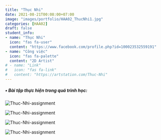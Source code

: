 ```yaml
---
title: "Thục Nhi"
date: 2021-08-21T00:08:00+07:00
image: "images/portfolio/HAA02_ThucNhi1.jpg"
categories: [HAA02]
draft: false
student_info:
- name: "Thục Nhi"
  icon: "fas fa-user"
  content: "https://www.facebook.com/profile.php?id=100023532559191"
- name: "Công việc"
  icon: "fas fa-palette"
  content: "2D Artist"
# - name: "Link"
#   icon: "fas fa-link"
#   content: "https://artstation.com/Thuc-Nhi"
---
```



##### • Bài tập thực hiện trong quá trình học:

![Thuc-Nhi-assignment](/images/portfolio/HAA02_ThucNhi2.jpg)

![Thuc-Nhi-assignment](/images/portfolio/HAA02_ThucNhi3.jpg)

![Thuc-Nhi-assignment](/images/portfolio/HAA02_ThucNhi5.jpg)

![Thuc-Nhi-assignment](/images/portfolio/HAA02_ThucNhi4.jpg)



<!-- ##### • Nhận xét sau khoá học: -->
